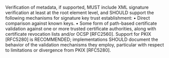 Verification of metadata, if supported, MUST include XML signature verification at least at the root element level, and SHOULD support the following mechanisms for signature key trust establishment:
•	Direct comparison against known keys.
•	Some form of path-based certificate validation against one or more trusted certificate authorities, along with certificate revocation lists and/or OCSP [RFC2560]. Support for PKIX [RFC5280] is RECOMMENDED; implementations SHOULD document the behavior of the validation mechanisms they employ, particular with respect to limitations or divergence from PKIX [RFC5280].
